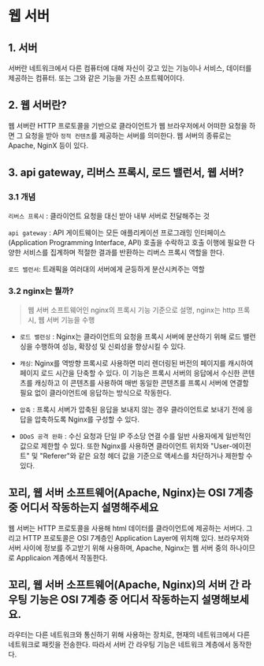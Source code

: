 # 웹 서버

## 1. 서버

서버란 네트워크에서 다른 컴퓨터에 대해 자신이 갖고 있는 기능이나 서비스, 데이터를 제공하는 컴퓨터. 또는 그와 같은 기능을 가진 소프트웨어이다.

## 2. 웹 서버란?

웹 서버란 HTTP 프로토콜을 기반으로 클라이언트가 웹 브라우저에서 어떠한 요청을 하면 그 요청을 받아 `정적 컨텐츠`를 제공하는 서버를 의미한다. 웹 서버의 종류로는 Apache, NginX 등이 있다.

## 3. api gateway, 리버스 프록시, 로드 밸런서, 웹 서버?

### 3.1 개념

`리버스 프록시` : 클라이언트 요청을 대신 받아 내부 서버로 전달해주는 것

`api gateway` : API 게이트웨이는 모든 애플리케이션 프로그래밍 인터페이스(Application Programming Interface, API) 호출을 수락하고 호출 이행에 필요한 다양한 서비스를 집계하며 적절한 결과를 반환하는 리버스 프록시 역할을 한다.

`로드 밸런서`: 트래픽을 여러대의 서버에게 균등하게 분산시켜주는 역할

### 3.2 nginx는 뭘까?

> 웹 서버 소프트웨어인 nginx의 프록시 기능 기준으로 설명, nginx는 http 프록시, 웹 서버 기능을 수행

- `로드 밸런싱` : Nginx는 클라이언트의 요청을 프록시 서버에 분산하기 위해 로드 밸런싱을 수행하여 성능, 확장성 및 신뢰성을 향상시킬 수 있다.

- `캐싱`: Nginx를 역방향 프록시로 사용하면 미리 렌더링된 버전의 페이지를 캐시하여 페이지 로드 시간을 단축할 수 있다. 이 기능은 프록시 서버의 응답에서 수신한 콘텐츠를 캐싱하고 이 콘텐츠를 사용하여 매번 동일한 콘텐츠를 프록시 서버에 연결할 필요 없이 클라이언트에 응답하는 방식으로 작동한다.

- `압축` : 프록시 서버가 압축된 응답을 보내지 않는 경우 클라이언트로 보내기 전에 응답을 압축하도록 Nginx를 구성할 수 있다.

- `DDoS 공격 완화` : 수신 요청과 단일 IP 주소당 연결 수를 일반 사용자에게 일반적인 값으로 제한할 수 있다. 또한 Nginx를 사용하면 클라이언트 위치와 "User-에이전트" 및 "Referer"와 같은 요청 헤더 값을 기준으로 액세스를 차단하거나 제한할 수 있다.

## 꼬리, 웹 서버 소프트웨어(Apache, Nginx)는 OSI 7계층 중 어디서 작동하는지 설명해주세요

웹 서버는 HTTP 프로토콜을 사용해 html 데이터를 클라이언트에 제공하는 서버다. 그리고 HTTP 프로토콜은 OSI 7계층인 Application Layer에 위치해 있다. 브라우저와 서버 사이에 정보를 주고받기 위해 사용하며, Apache, Nginx는 웹 서버 중의 하나이므로 Applicaion 계층에서 작동한다.

## 꼬리, 웹 서버 소프트웨어(Apache, Nginx)의 서버 간 라우팅 기능은 OSI 7계층 중 어디서 작동하는지 설명해보세요.

라우터는 다른 네트워크와 통신하기 위해 사용하는 장치로, 현재의 네트워크에서 다른 네트워크로 패킷을 전송한다. 따라서 서버 간 라우팅 기능은 네트워크 계층에서 동작한다.
